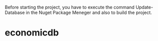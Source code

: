 Before starting the project, you have to execute the command Update-Database in the Nuget Package Meneger and also to build the project.
# economicdb
